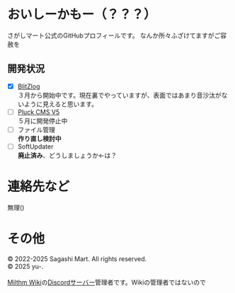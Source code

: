 # おいしーかもー（？？？）
さがしマート公式のGitHubプロフィールです。
なんか所々ふざけてますがご容赦を

## 開発状況
- [x] [BlitZlog](https://github.com/Sagashi-Mart/BlitZlog/)
<br>３月から開始中です。現在裏でやっていますが、表面ではあまり音沙汰がないように見えると思います。
- [ ] [Pluck CMS V5](https://github.com/sagashi0120/pluck-cms-unoffical)
<br>５月に開発停止中
- [ ] ファイル管理
<br>**作り直し検討中**
- [ ] SoftUpdater
<br>**廃止済み**、どうしましょうか←は？

# 連絡先など
無理()

# その他
© 2022-2025 Sagashi Mart. All rights reserved.<br>
© 2025 yu-.<br>
<br>
[Milthm Wiki](https://wikiwiki.jp/milthm/)の[Discordサーバー](https://discord.gg/PwA2BvHGgY)管理者です。Wikiの管理者ではないので
